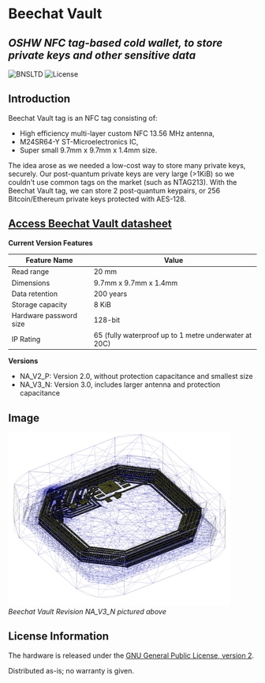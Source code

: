 # Beechat Vault 
## _OSHW NFC tag-based cold wallet, to store private keys and other sensitive data_

![BNSLTD](https://beechat.network/wp-content/uploads/2021/02/powered-by-1.png)
![License](https://img.shields.io/badge/License-GPLv2-blue)

## Introduction

Beechat Vault tag is an NFC tag consisting of:
* High efficiency multi-layer custom NFC 13.56 MHz antenna,
* M24SR64-Y ST-Microelectronics IC,
* Super small 9.7mm x 9.7mm x 1.4mm size.

The idea arose as we needed a low-cost way to store many private keys, securely. Our post-quantum private keys are very large (>1KiB) so we couldn't use common tags on the market (such as NTAG213). With the Beechat Vault tag, we can store 2 post-quantum keypairs, or 256 Bitcoin/Ethereum private keys protected with AES-128.


[Access Beechat Vault datasheet](https://github.com/BeechatNetworkSystemsLtd/BeechatVault/raw/main/NA_V2_P/Beechat_Vault-NA_V2_P-Specification_sheet.pdf)
-------------------

__Current Version Features__ 

Feature Name | Value |
| ------ | ------ | 
|Read range | 20 mm | test | 
|Dimensions | 9.7mm x 9.7mm x 1.4mm | 
|Data retention | 200 years | 
|Storage capacity | 8 KiB | 
|Hardware password size | 128-bit | 
|IP Rating | 65 (fully waterproof up to 1 metre underwater at 20C)

__Versions__
* NA_V2_P: Version 2.0, without protection capacitance and smallest size
* NA_V3_N: Version 3.0, includes larger antenna and protection capacitance


Image
-------------------
![image](https://raw.githubusercontent.com/BeechatNetworkSystemsLtd/BeechatVault/main/NA_V3_N/NA_V3_render.png)
_Beechat Vault Revision NA_V3_N pictured above_

License Information
-------------------

The hardware is released under the [GNU General Public License, version 2](https://www.gnu.org/licenses/old-licenses/gpl-2.0.en.html).

Distributed as-is; no warranty is given.
